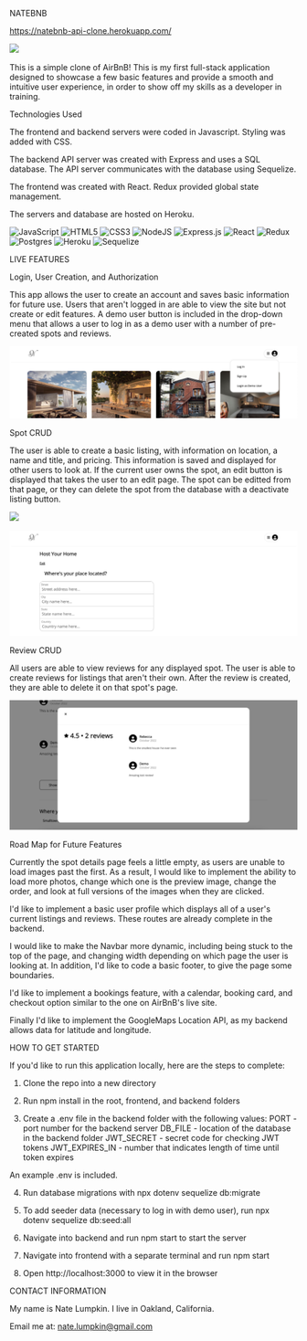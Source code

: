 NATEBNB

https://natebnb-api-clone.herokuapp.com/

![](demo-images/Screen%20Shot%202022-10-22%20at%209.26.23%20PM.png)

This is a simple clone of AirBnB! This is my first full-stack application designed to showcase a few basic features and provide a smooth and intuitive user experience, in order to show off my skills as a developer in training.

Technologies Used

The frontend and backend servers were coded in Javascript. Styling was added with CSS.

The backend API server was created with Express and uses a SQL database. The API server communicates with the database using Sequelize.

The frontend was created with React. Redux provided global state management.

The servers and database are hosted on Heroku.

![JavaScript](https://img.shields.io/badge/javascript-%23323330.svg?style=for-the-badge&logo=javascript&logoColor=%23F7DF1E)
![HTML5](https://img.shields.io/badge/html5-%23E34F26.svg?style=for-the-badge&logo=html5&logoColor=white)
![CSS3](https://img.shields.io/badge/css3-%231572B6.svg?style=for-the-badge&logo=css3&logoColor=white)
![NodeJS](https://img.shields.io/badge/node.js-6DA55F?style=for-the-badge&logo=node.js&logoColor=white)
![Express.js](https://img.shields.io/badge/express.js-%23404d59.svg?style=for-the-badge&logo=express&logoColor=%2361DAFB)
![React](https://img.shields.io/badge/react-%2320232a.svg?style=for-the-badge&logo=react&logoColor=%2361DAFB)
![Redux](https://img.shields.io/badge/redux-%23593d88.svg?style=for-the-badge&logo=redux&logoColor=white)
![Postgres](https://img.shields.io/badge/postgres-%23316192.svg?style=for-the-badge&logo=postgresql&logoColor=white)
![Heroku](https://img.shields.io/badge/heroku-%23430098.svg?style=for-the-badge&logo=heroku&logoColor=white)
![Sequelize](https://img.shields.io/badge/Sequelize-52B0E7?style=for-the-badge&logo=Sequelize&logoColor=white)

LIVE FEATURES

Login, User Creation, and Authorization

This app allows the user to create an account and saves basic information for future use. Users that aren't logged in are able to view the site but not create or edit features. A demo user button is included in the drop-down menu that allows a user to log in as a demo user with a number of pre-created spots and reviews.

![](demo-images/Screen%20Shot%202022-10-22%20at%209.33.38%20PM.png)

Spot CRUD

The user is able to create a basic listing, with information on location, a name and title, and pricing. This information is saved and displayed for other users to look at. If the current user owns the spot, an edit button is displayed that takes the user to an edit page. The spot can be editted from that page, or they can delete the spot from the database with a deactivate listing button.

![](demo-images/Screen%20Shot%202022-10-22%20at%209.35.58%20PM.png)

![](demo-images/Screen%20Shot%202022-10-22%20at%209.34.35%20PM.png)

Review CRUD

All users are able to view reviews for any displayed spot. The user is able to create reviews for listings that aren't their own. After the review is created, they are able to delete it on that spot's page.

![](demo-images/Screen%20Shot%202022-10-22%20at%209.35.22%20PM.png)

Road Map for Future Features

Currently the spot details page feels a little empty, as users are unable to load images past the first. As a result, I would like to implement the ability to load more photos, change which one is the preview image, change the order, and look at full versions of the images when they are clicked.

I'd like to implement a basic user profile which displays all of a user's current listings and reviews. These routes are already complete in the backend.

I would like to make the Navbar more dynamic, including being stuck to the top of the page, and changing width depending on which page the user is looking at. In addition, I'd like to code a basic footer, to give the page some boundaries.

I'd like to implement a bookings feature, with a calendar, booking card, and checkout option similar to the one on AirBnB's live site.

Finally I'd like to implement the GoogleMaps Location API, as my backend allows data for latitude and longitude.

HOW TO GET STARTED

If you'd like to run this application locally, here are the steps to complete:

1. Clone the repo into a new directory

2. Run npm install in the root, frontend, and backend folders

3. Create a .env file in the backend folder with the following values:
  PORT - port number for the backend server
  DB_FILE - location of the database in the backend folder
  JWT_SECRET - secret code for checking JWT tokens
  JWT_EXPIRES_IN - number that indicates length of time until token expires

  An example .env is included.

4. Run database migrations with npx dotenv sequelize db:migrate

5. To add seeder data (necessary to log in with demo user), run npx dotenv sequelize db:seed:all

6. Navigate into backend and run npm start to start the server

7. Navigate into frontend with a separate terminal and run npm start

8. Open http://localhost:3000 to view it in the browser

CONTACT INFORMATION

My name is Nate Lumpkin. I live in Oakland, California.

Email me at: nate.lumpkin@gmail.com
